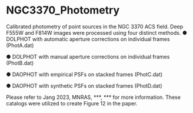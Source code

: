 # NGC3370_Photometry

Calibrated photometry of point sources in the NGC 3370 ACS field.
Deep F555W and F814W images were processed using four distinct methods. 
   ● DOLPHOT with automatic aperture corrections on individual frames (PhotA.dat)
   
   ● DOLPHOT with manual aperture corrections on individual frames (PhotB.dat)
   
   ● DAOPHOT with empirical PSFs on stacked frames (PhotC.dat)
   
   ● DAOPHOT with synthetic PSFs on stacked frames (PhotD.dat)
   
Please refer to Jang 2023, MNRAS, ***, *** for more information. 
These catalogs were utilized to create Figure 12 in the paper.
